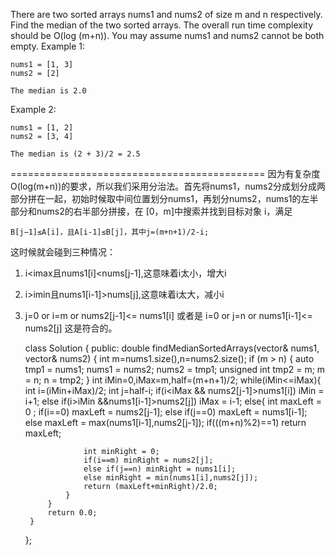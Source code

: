 There are two sorted arrays nums1 and nums2 of size m and n respectively.
Find the median of the two sorted arrays. The overall run time complexity should be O(log (m+n)).
You may assume nums1 and nums2 cannot be both empty.
Example 1:

	nums1 = [1, 3]
	nums2 = [2]

	The median is 2.0
Example 2:

	nums1 = [1, 2]
	nums2 = [3, 4]
	
	The median is (2 + 3)/2 = 2.5

============================================
因为有复杂度O(log(m+n))的要求，所以我们采用分治法。首先将nums1，nums2分成划分成两部分拼在一起，初始时候取中间位置划分nums1，再划分nums2，nums1的左半部分和nums2的右半部分拼接，在 
[0，m]中搜索并找到目标对象 i，满足

	B[j−1]≤A[i]，且A[i-1]≤B[j]，其中j=(m+n+1)/2-i;

这时候就会碰到三种情况：
1. i<imax且nums1[i]<nums[j-1],这意味着i太小，增大i
2. i>imin且nums1[i-1]>nums[j],这意味着i太大，减小i
3. j=0 or i=m or nums2[j-1]<= nums1[i] 或者是 i=0 or j=n or nums1[i-1]<= nums2[j] 这是符合的。

	class Solution {
	public:
	    double findMedianSortedArrays(vector<int>& nums1, vector<int>& nums2) {
	        int m=nums1.size(),n=nums2.size();
	         if (m > n)
	        {
	            auto tmp1 = nums1; nums1 = nums2; nums2 = tmp1;
	            unsigned int tmp2 = m; m = n; n = tmp2;
	        }
	        int iMin=0,iMax=m,half=(m+n+1)/2;
	        while(iMin<=iMax){
	            int i=(iMin+iMax)/2;
	            int j=half-i;
	            if(i<iMax && nums2[j-1]>nums1[i]) iMin = i+1;
	            else if(i>iMin &&nums1[i-1]>nums2[j]) iMax = i-1;
	            else{
	                int maxLeft = 0 ;
	                if(i==0) maxLeft = nums2[j-1];
	                else if(j==0) maxLeft = nums1[i-1];
	                else maxLeft = max(nums1[i-1],nums2[j-1]);
	                if(((m+n)%2)==1) return maxLeft;
	                
	                int minRight = 0;
	                if(i==m) minRight = nums2[j];
	                else if(j==n) minRight = nums1[i];
	                else minRight = min(nums1[i],nums2[j]);
	                return (maxLeft+minRight)/2.0;
	            }
	        }
	        return 0.0;
	    }
	};